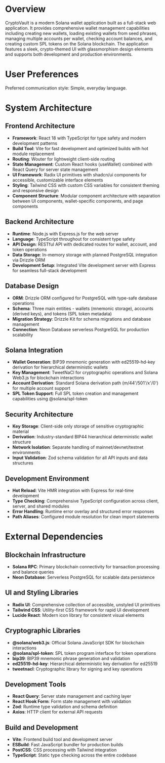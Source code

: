 # Overview

CryptoVault is a modern Solana wallet application built as a full-stack web application. It provides comprehensive wallet management capabilities including creating new wallets, loading existing wallets from seed phrases, managing multiple accounts per wallet, checking account balances, and creating custom SPL tokens on the Solana blockchain. The application features a sleek, crypto-themed UI with glassmorphism design elements and supports both development and production environments.

# User Preferences

Preferred communication style: Simple, everyday language.

# System Architecture

## Frontend Architecture
- **Framework**: React 18 with TypeScript for type safety and modern development patterns
- **Build Tool**: Vite for fast development and optimized builds with hot module replacement
- **Routing**: Wouter for lightweight client-side routing
- **State Management**: Custom React hooks (useWallet) combined with React Query for server state management
- **UI Framework**: Radix UI primitives with shadcn/ui components for accessible, customizable interface elements
- **Styling**: Tailwind CSS with custom CSS variables for consistent theming and responsive design
- **Component Structure**: Modular component architecture with separation between UI components, wallet-specific components, and page components

## Backend Architecture  
- **Runtime**: Node.js with Express.js for the web server
- **Language**: TypeScript throughout for consistent type safety
- **API Design**: RESTful API with dedicated routes for wallet, account, and token operations
- **Data Storage**: In-memory storage with planned PostgreSQL integration via Drizzle ORM
- **Development Setup**: Integrated Vite development server with Express for seamless full-stack development

## Database Design
- **ORM**: Drizzle ORM configured for PostgreSQL with type-safe database operations
- **Schema**: Three main entities - wallets (mnemonic storage), accounts (derived keys), and tokens (SPL token metadata)
- **Migration Strategy**: Drizzle Kit for schema migrations and database management
- **Connection**: Neon Database serverless PostgreSQL for production scalability

## Solana Integration
- **Wallet Generation**: BIP39 mnemonic generation with ed25519-hd-key derivation for hierarchical deterministic wallets
- **Key Management**: TweetNaCl for cryptographic operations and Solana Web3.js for blockchain interactions
- **Account Derivation**: Standard Solana derivation path (m/44'/501'/x'/0') for multiple account support
- **SPL Token Support**: Full SPL token creation and management capabilities using @solana/spl-token

## Security Architecture
- **Key Storage**: Client-side only storage of sensitive cryptographic material
- **Derivation**: Industry-standard BIP44 hierarchical deterministic wallet structure
- **Network Isolation**: Separate handling of mainnet/devnet/testnet environments
- **Input Validation**: Zod schema validation for all API inputs and data structures

## Development Environment
- **Hot Reload**: Vite HMR integration with Express for real-time development
- **Type Checking**: Comprehensive TypeScript configuration across client, server, and shared modules
- **Error Handling**: Runtime error overlay and structured error responses
- **Path Aliases**: Configured module resolution for clean import statements

# External Dependencies

## Blockchain Infrastructure
- **Solana RPC**: Primary blockchain connectivity for transaction processing and balance queries
- **Neon Database**: Serverless PostgreSQL for scalable data persistence

## UI and Styling Libraries
- **Radix UI**: Comprehensive collection of accessible, unstyled UI primitives
- **Tailwind CSS**: Utility-first CSS framework for rapid UI development
- **Lucide React**: Modern icon library for consistent visual elements

## Cryptographic Libraries
- **@solana/web3.js**: Official Solana JavaScript SDK for blockchain interactions
- **@solana/spl-token**: SPL token program interface for token operations
- **bip39**: BIP39 mnemonic phrase generation and validation
- **ed25519-hd-key**: Hierarchical deterministic key derivation for ed25519
- **tweetnacl**: Cryptographic library for signing and key operations

## Development Tools
- **React Query**: Server state management and caching layer
- **React Hook Form**: Form state management with validation
- **Zod**: Runtime type validation and schema definition
- **Axios**: HTTP client for external API requests

## Build and Development
- **Vite**: Frontend build tool and development server
- **ESBuild**: Fast JavaScript bundler for production builds
- **PostCSS**: CSS processing with Tailwind integration
- **TypeScript**: Static type checking across the entire codebase